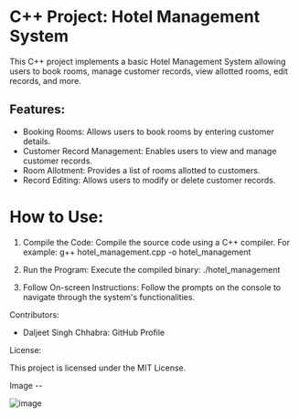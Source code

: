 # C++ Project: Hotel Management System

This C++ project implements a basic Hotel Management System allowing users to book rooms, manage customer records, view allotted rooms, edit records, and more.

## Features:

- Booking Rooms: Allows users to book rooms by entering customer details.
- Customer Record Management: Enables users to view and manage customer records.
- Room Allotment: Provides a list of rooms allotted to customers.
- Record Editing: Allows users to modify or delete customer records.

# How to Use:

1. Compile the Code: Compile the source code using a C++ compiler. For example:
   g++ hotel_management.cpp -o hotel_management

2. Run the Program: Execute the compiled binary:
   ./hotel_management

3. Follow On-screen Instructions: Follow the prompts on the console to navigate through the system's functionalities.

Contributors:

- Daljeet Singh Chhabra: GitHub Profile

License:

This project is licensed under the MIT License.


Image --

![image](https://github.com/Pradhyumn1/hotel_app/assets/73153956/2f09ab4d-ae9d-4eeb-accb-b4760a5975a6)

